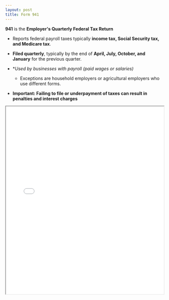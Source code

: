 ```yaml
---
layout: post
title: Form 941
---
```


**941** is the **Employer's Quarterly Federal Tax Return**

- Reports federal payroll taxes typically **income tax, Social Security tax, and Medicare tax**.

- **Filed quarterly**, typically by the end of **April, July, October, and January** for the previous quarter.

- **Used by businesses with payroll *(paid wages or salaries)**
  - Exceptions are household employers or agricultural employers who use different forms.

- **Important: Failing to file or underpayment of taxes can result in penalties and interest charges**


<div class="pdf-container">
    <iframe src="assets/misc/IRS-form-941-24.pdf#zoom=FitH"
    height="600" width="100%" allowFullScreen="true">
    </iframe>
</div>
